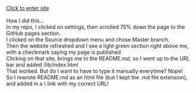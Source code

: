 <!DOCTYPE html>

<html lang="en" xmlns="http://www.w3.org/1999/xhtml">
<head>
  <meta charset="utf-8">
    <!--mobile screen-size responsive-->
  <meta name="viewport" content="width=device-width, initial-scale=1.0" />
</head>
<body>
<a href="https://stupendousc.github.io/personal-portfolio-site/lib/index.html">Click to enter site</a>
  
<section>
<br>
How I did this...<br>
In my repo, I clicked on settings, then scrolled 75% down the page to the GitHub pages section.<br>
I clicked on the Source dropdown menu and chose Master branch. <br>
Then the website refreshed and I see a light green section right above me, with a checkmark saying my page is published<br>
Clicking on that site, brings me to the README.md, so I went up to the URL bar and added /lib/index.html<br>
That worked.  But do I want to have to type it manually everytime? Nope! <br>
So I rewrote README.md as an html file (but I kept the .md file extension), and added in a \<a href\> link with my correct URL!
</section>
</body>
</html>
